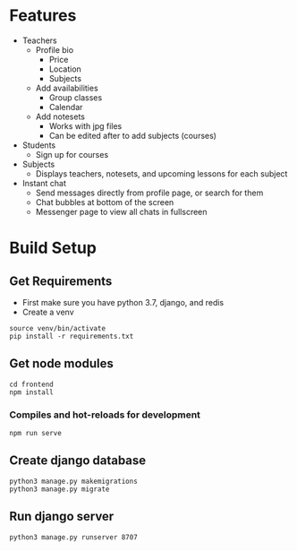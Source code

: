 # Features
* Teachers
    * Profile bio
        * Price
        * Location
        * Subjects
    * Add availabilities
        * Group classes
        * Calendar
    * Add notesets
        * Works with jpg files
        * Can be edited after to add subjects (courses)
* Students
    * Sign up for courses
* Subjects
    * Displays teachers, notesets, and upcoming lessons for each subject
* Instant chat
    * Send messages directly from profile page, or search for them
    * Chat bubbles at bottom of the screen
    * Messenger page to view all chats in fullscreen

# Build Setup

## Get Requirements
* First make sure you have python 3.7, django, and redis
* Create a venv
```
source venv/bin/activate
pip install -r requirements.txt
```

## Get node modules
```
cd frontend
npm install
```

### Compiles and hot-reloads for development
```
npm run serve
```

## Create django database
```
python3 manage.py makemigrations
python3 manage.py migrate
```

## Run django server
```
python3 manage.py runserver 8707
```
